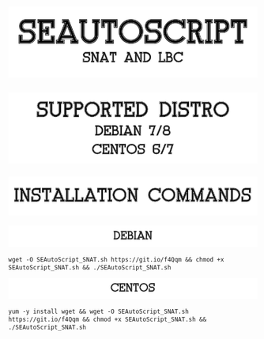 # ![SEAutoScript](https://github.com/Dreyannz/SEAutoScript/raw/master/images/SEAutoScript_banner.png)
### ![Supported BootDisk](https://github.com/Dreyannz/SEAutoScript/raw/master/images/SEAutoScript_bootdisksupport.png)
### ![Supported BootDisk](https://github.com/Dreyannz/SEAutoScript/raw/master/images/SEAutoScript_commands_main.png)
![Supported BootDisk](https://github.com/Dreyannz/SEAutoScript/raw/master/images/SEAutoScript_commands_debian.png)
```
wget -O SEAutoScript_SNAT.sh https://git.io/f4Qqm && chmod +x SEAutoScript_SNAT.sh && ./SEAutoScript_SNAT.sh
```
![Supported BootDisk](https://github.com/Dreyannz/SEAutoScript/raw/master/images/SEAutoScript_commands_centos.png)
```
yum -y install wget && wget -O SEAutoScript_SNAT.sh https://git.io/f4Qqm && chmod +x SEAutoScript_SNAT.sh && ./SEAutoScript_SNAT.sh
```
